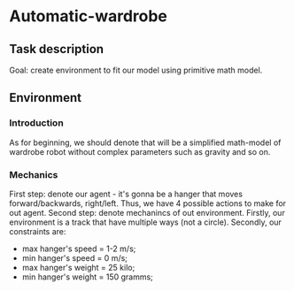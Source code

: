 # Automatic-wardrobe

## Task description

Goal: create environment to fit our model using primitive math model.

## Environment

### Introduction

As for beginning, we should denote that will be a simplified math-model of wardrobe robot without complex parameters such as gravity and so on.

### Mechanics 
First step: denote our agent - it's gonna be a hanger that moves forward/backwards, right/left. Thus, we have 4 possible actions to make for out agent.
Second step: denote mechanincs of out environment. Firstly, our environment is a track that have multiple ways (not a circle). Secondly, our constraints are:
*    max hanger's speed = 1-2 m/s;
*    min hanger's speed = 0 m/s;
*    max hanger's weight = 25 kilo;
*    min hanger's weight = 150 gramms;
